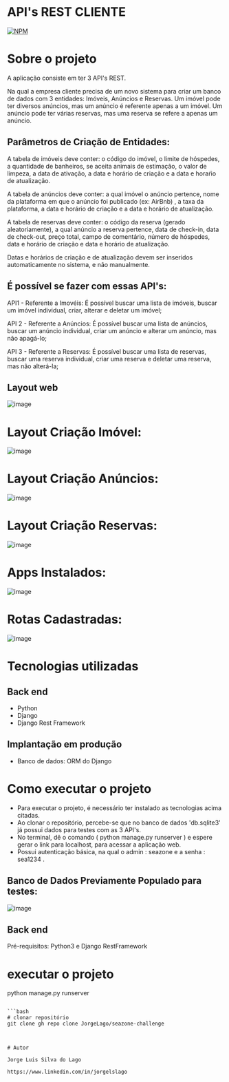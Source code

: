 # API's REST CLIENTE
[![NPM](https://img.shields.io/npm/l/react)](https://github.com/JorgeLago/readme-template/blob/main/LICENSE)

# Sobre o projeto


A aplicação consiste em ter 3 API's REST.

Na qual a empresa cliente precisa de um novo sistema para criar um banco de dados com 3 entidades: Imóveis, Anúncios e Reservas. Um imóvel pode ter diversos anúncios, mas um anúncio é referente apenas a um imóvel. Um anúncio pode ter várias reservas, mas uma reserva se refere a apenas um anúncio.

## Parâmetros de Criação de Entidades:

A tabela de imóveis deve conter: o código do imóvel, o limite de hóspedes, a quantidade de banheiros, se aceita animais de estimação, o valor de limpeza, a data de ativação, a data e horário de criação e a data e horaŕio de atualização.

A tabela de anúncios deve conter: a qual imóvel o anúncio pertence, nome da plataforma em que o anúncio foi publicado (ex: AirBnb) , a taxa da plataforma, a data e horário de criação e a data e horário de atualização.

A tabela de reservas deve conter: o código da reserva (gerado aleatoriamente), a qual anúncio a reserva pertence, data de check-in, data de check-out, preço total, campo de comentário, número de hóspedes, data e horário de criação e data e horário de atualização.

Datas e horários de criação e de atualização devem ser inseridos automaticamente no sistema, e não manualmente.

## É possível se fazer com essas API's:
API1 - Referente a Imovéis: É possível buscar uma lista de imóveis, buscar um imóvel individual, criar, alterar e deletar um imóvel;

API 2 - Referente a Anúncios: É possível buscar uma lista de anúncios, buscar um anúncio individual, criar um anúncio e alterar um anúncio, mas não apagá-lo;

API 3 - Referente a Reservas: É possível buscar uma lista de reservas, buscar uma reserva individual, criar uma reserva e deletar uma reserva, mas não alterá-la;

## Layout web
![image](https://user-images.githubusercontent.com/110360494/203220866-e55f91fe-5ff4-451e-8582-ddac9ef54b61.png)

# Layout Criação Imóvel:
![image](https://user-images.githubusercontent.com/110360494/203221109-a193ee8c-b961-4565-974f-edf15c210eb2.png)


# Layout Criação Anúncios:
![image](https://user-images.githubusercontent.com/110360494/203221305-bdee13ae-58a3-4568-912a-36fc61df2135.png)


# Layout Criação Reservas:
![image](https://user-images.githubusercontent.com/110360494/203221374-2ae907fa-3e07-4bea-91f3-60c5f7bd7f4f.png)


# Apps Instalados:
![image](https://user-images.githubusercontent.com/110360494/203219651-c628c443-45c1-4594-80ae-27848d54019e.png)

# Rotas Cadastradas:
![image](https://user-images.githubusercontent.com/110360494/203219819-3db040ce-0b89-43cc-b4a0-142b79e452ab.png)




# Tecnologias utilizadas
## Back end
- Python
- Django
- Django Rest Framework

## Implantação em produção

- Banco de dados: ORM do Django

# Como executar o projeto
- Para executar o projeto, é necessário ter instalado as tecnologias acima citadas.
- Ao clonar o repositório, percebe-se que no banco de dados 'db.sqlite3' já possui dados para testes com as 3 API's.
- No terminal, dê o comando ( python manage.py runserver ) e espere gerar o link para localhost, para acessar a aplicação web.
- Possui autenticação básica, na qual o admin : seazone e a senha : sea1234 .

## Banco de Dados Previamente Populado para testes:
![image](https://user-images.githubusercontent.com/110360494/203219995-79aaa2b0-02f7-4e32-8805-e037f5d150f7.png)


## Back end
Pré-requisitos: Python3 e Django RestFramework


# executar o projeto
python manage.py runserver
```

```bash
# clonar repositório
git clone gh repo clone JorgeLago/seazone-challenge



# Autor

Jorge Luis Silva do Lago

https://www.linkedin.com/in/jorgelslago

